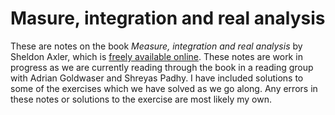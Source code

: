 # Masure, integration and real analysis

These are notes on the book *Measure, integration and real analysis* by Sheldon Axler, which is [freely available online](http://measure.axler.net/).
These notes are work in progress as we are currently reading through the book in a reading group with Adrian Goldwaser and Shreyas Padhy.
I have included solutions to some of the exercises which we have solved as we go along.
Any errors in these notes or solutions to the exercise are most likely my own.
